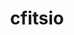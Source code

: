 ---
title: "cfitsio"
layout: cache
categories: [package, develop]
meta: {"versions": ["4.5.0"], "compilers": ["gcc@=11.4.0"], "oss": ["ubuntu22.04"], "platforms": ["linux"], "targets": ["x86_64_v3"], "stacks": ["hep", "root"], "num_specs": 4, "num_specs_by_stack": {"hep": 4, "root": 4}}
spec_details: [{"hash": "eq3xbvfgtbdx7kedoq63r6wduo4qw6g7", "compiler": "gcc@=11.4.0", "versions": ["4.5.0"], "os": "ubuntu22.04", "platform": "linux", "target": "x86_64_v3", "variants": ["build_system=autotools", "+bzip2", "+fortran"], "stacks": ["hep", "root"], "size": "-", "tarball": "https://binaries.spack.io/develop/build_cache/linux-ubuntu22.04-x86_64_v3/gcc-11.4.0/cfitsio-4.5.0/linux-ubuntu22.04-x86_64_v3-gcc-11.4.0-cfitsio-4.5.0-eq3xbvfgtbdx7kedoq63r6wduo4qw6g7.spack"}, {"hash": "hhbe3jxedmiemtslfchquc7w5y2zgl5c", "compiler": "gcc@=11.4.0", "versions": ["4.5.0"], "os": "ubuntu22.04", "platform": "linux", "target": "x86_64_v3", "variants": ["build_system=autotools", "+bzip2", "+fortran"], "stacks": ["hep", "root"], "size": "-", "tarball": "https://binaries.spack.io/develop/build_cache/linux-ubuntu22.04-x86_64_v3/gcc-11.4.0/cfitsio-4.5.0/linux-ubuntu22.04-x86_64_v3-gcc-11.4.0-cfitsio-4.5.0-hhbe3jxedmiemtslfchquc7w5y2zgl5c.spack"}, {"hash": "7g2pcwfx4yr5enhs7g5gvoeetccnqsji", "compiler": "gcc@=11.4.0", "versions": ["4.5.0"], "os": "ubuntu22.04", "platform": "linux", "target": "x86_64_v3", "variants": ["build_system=autotools", "+bzip2", "+fortran"], "stacks": ["hep", "root"], "size": "-", "tarball": "https://binaries.spack.io/develop/build_cache/linux-ubuntu22.04-x86_64_v3/gcc-11.4.0/cfitsio-4.5.0/linux-ubuntu22.04-x86_64_v3-gcc-11.4.0-cfitsio-4.5.0-7g2pcwfx4yr5enhs7g5gvoeetccnqsji.spack"}, {"hash": "6dwiyutotqd4hazwvlyocup3i7j4bokt", "compiler": "gcc@=11.4.0", "versions": ["4.5.0"], "os": "ubuntu22.04", "platform": "linux", "target": "x86_64_v3", "variants": ["build_system=autotools", "+bzip2", "+fortran"], "stacks": ["hep", "root"], "size": "-", "tarball": "https://binaries.spack.io/develop/build_cache/linux-ubuntu22.04-x86_64_v3/gcc-11.4.0/cfitsio-4.5.0/linux-ubuntu22.04-x86_64_v3-gcc-11.4.0-cfitsio-4.5.0-6dwiyutotqd4hazwvlyocup3i7j4bokt.spack"}]
---